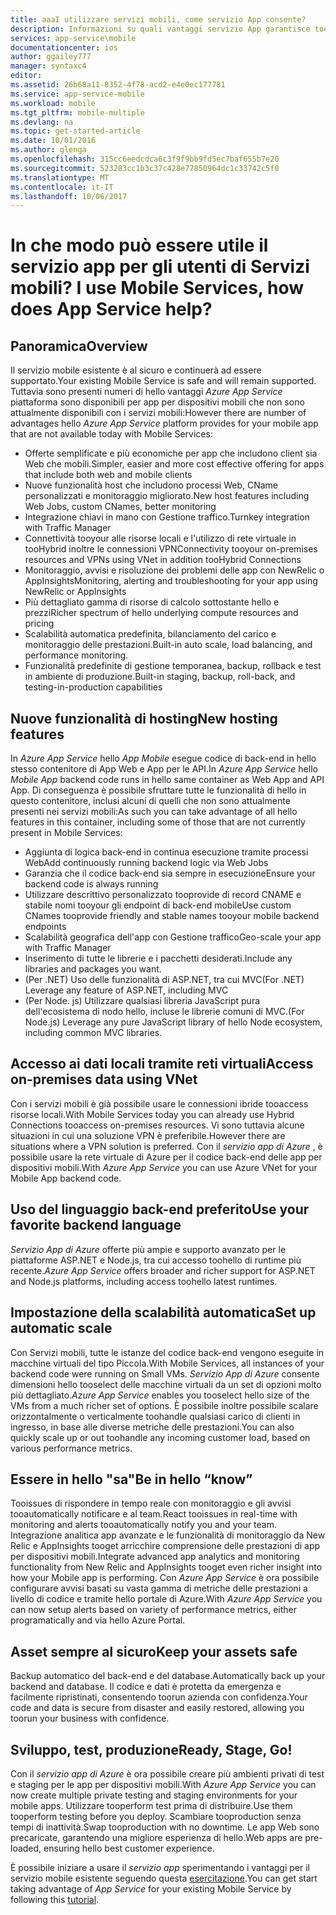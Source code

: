 ```yaml
---
title: aaaI utilizzare servizi mobili, come servizio App consente?
description: Informazioni su quali vantaggi servizio App garantisce tooyour progetti di servizi mobili esistenti.
services: app-service\mobile
documentationcenter: ios
author: ggailey777
manager: syntaxc4
editor: 
ms.assetid: 26b68a11-8352-4f78-acd2-e4e0ec177781
ms.service: app-service-mobile
ms.workload: mobile
ms.tgt_pltfrm: mobile-multiple
ms.devlang: na
ms.topic: get-started-article
ms.date: 10/01/2016
ms.author: glenga
ms.openlocfilehash: 315cc6eedcdca6c3f9f9bb9fd5ec7baf655b7e20
ms.sourcegitcommit: 523283cc1b3c37c428e77850964dc1c33742c5f0
ms.translationtype: MT
ms.contentlocale: it-IT
ms.lasthandoff: 10/06/2017
---
```

# <span data-ttu-id="54d3b-103"><a name="getting-started"> </a>In che modo può essere utile il servizio app per gli utenti di Servizi mobili?</span><span class="sxs-lookup"><span data-stu-id="54d3b-103"><a name="getting-started"> </a>I use Mobile Services, how does App Service help?</span></span>
## <a name="overview"></a><span data-ttu-id="54d3b-104">Panoramica</span><span class="sxs-lookup"><span data-stu-id="54d3b-104">Overview</span></span>
<span data-ttu-id="54d3b-105">Il servizio mobile esistente è al sicuro e continuerà ad essere supportato.</span><span class="sxs-lookup"><span data-stu-id="54d3b-105">Your existing Mobile Service is safe and will remain supported.</span></span> <span data-ttu-id="54d3b-106">Tuttavia sono presenti numeri di hello vantaggi *Azure App Service* piattaforma sono disponibili per app per dispositivi mobili che non sono attualmente disponibili con i servizi mobili:</span><span class="sxs-lookup"><span data-stu-id="54d3b-106">However there are number of advantages hello *Azure App Service* platform provides for your mobile app that are not available today with Mobile Services:</span></span>

* <span data-ttu-id="54d3b-107">Offerte semplificate e più economiche per app che includono client sia Web che mobili.</span><span class="sxs-lookup"><span data-stu-id="54d3b-107">Simpler, easier and more cost effective offering for apps that include both web and mobile clients</span></span>
* <span data-ttu-id="54d3b-108">Nuove funzionalità host che includono processi Web, CName personalizzati e monitoraggio migliorato.</span><span class="sxs-lookup"><span data-stu-id="54d3b-108">New host features including Web Jobs, custom CNames, better monitoring</span></span>
* <span data-ttu-id="54d3b-109">Integrazione chiavi in mano con Gestione traffico.</span><span class="sxs-lookup"><span data-stu-id="54d3b-109">Turnkey integration with Traffic Manager</span></span>
* <span data-ttu-id="54d3b-110">Connettività tooyour alle risorse locali e l'utilizzo di rete virtuale in tooHybrid inoltre le connessioni VPN</span><span class="sxs-lookup"><span data-stu-id="54d3b-110">Connectivity tooyour on-premises resources and VPNs using VNet in addition tooHybrid Connections</span></span>
* <span data-ttu-id="54d3b-111">Monitoraggio, avvisi e risoluzione dei problemi delle app con NewRelic o AppInsights</span><span class="sxs-lookup"><span data-stu-id="54d3b-111">Monitoring, alerting and  troubleshooting for your app using NewRelic or AppInsights</span></span>
* <span data-ttu-id="54d3b-112">Più dettagliato gamma di risorse di calcolo sottostante hello e prezzi</span><span class="sxs-lookup"><span data-stu-id="54d3b-112">Richer spectrum of hello underlying compute resources and pricing</span></span>
* <span data-ttu-id="54d3b-113">Scalabilità automatica predefinita, bilanciamento del carico e monitoraggio delle prestazioni.</span><span class="sxs-lookup"><span data-stu-id="54d3b-113">Built-in auto scale, load balancing, and performance monitoring.</span></span>
* <span data-ttu-id="54d3b-114">Funzionalità predefinite di gestione temporanea, backup, rollback e test in ambiente di produzione.</span><span class="sxs-lookup"><span data-stu-id="54d3b-114">Built-in staging, backup, roll-back, and testing-in-production capabilities</span></span>

## <a name="new-hosting-features"></a><span data-ttu-id="54d3b-115">Nuove funzionalità di hosting</span><span class="sxs-lookup"><span data-stu-id="54d3b-115">New hosting features</span></span>
<span data-ttu-id="54d3b-116">In *Azure App Service* hello *App Mobile* esegue codice di back-end in hello stesso contenitore di App Web e App per le API.</span><span class="sxs-lookup"><span data-stu-id="54d3b-116">In *Azure App Service* hello *Mobile App* backend code runs in hello same container as Web App and API App.</span></span> <span data-ttu-id="54d3b-117">Di conseguenza è possibile sfruttare tutte le funzionalità di hello in questo contenitore, inclusi alcuni di quelli che non sono attualmente presenti nei servizi mobili:</span><span class="sxs-lookup"><span data-stu-id="54d3b-117">As such you can take advantage of all hello features in this container, including some of those that are not currently present in Mobile Services:</span></span>

* <span data-ttu-id="54d3b-118">Aggiunta di logica back-end in continua esecuzione tramite processi Web</span><span class="sxs-lookup"><span data-stu-id="54d3b-118">Add continuously running backend logic via Web Jobs</span></span>
* <span data-ttu-id="54d3b-119">Garanzia che il codice back-end sia sempre in esecuzione</span><span class="sxs-lookup"><span data-stu-id="54d3b-119">Ensure your backend code is always running</span></span>
* <span data-ttu-id="54d3b-120">Utilizzare descrittivo personalizzato tooprovide di record CNAME e stabile nomi tooyour gli endpoint di back-end mobile</span><span class="sxs-lookup"><span data-stu-id="54d3b-120">Use custom CNames tooprovide friendly and stable names tooyour mobile backend endpoints</span></span>
* <span data-ttu-id="54d3b-121">Scalabilità geografica dell'app con Gestione traffico</span><span class="sxs-lookup"><span data-stu-id="54d3b-121">Geo-scale your app with Traffic Manager</span></span>
* <span data-ttu-id="54d3b-122">Inserimento di tutte le librerie e i pacchetti desiderati.</span><span class="sxs-lookup"><span data-stu-id="54d3b-122">Include any libraries and packages you want.</span></span>
* <span data-ttu-id="54d3b-123">(Per .NET) Uso delle funzionalità di ASP.NET, tra cui MVC</span><span class="sxs-lookup"><span data-stu-id="54d3b-123">(For .NET) Leverage any feature of ASP.NET, including MVC</span></span>
* <span data-ttu-id="54d3b-124">(Per Node. js) Utilizzare qualsiasi libreria JavaScript pura dell'ecosistema di nodo hello, incluse le librerie comuni di MVC.</span><span class="sxs-lookup"><span data-stu-id="54d3b-124">(For Node.js) Leverage any pure JavaScript library of hello Node ecosystem, including common MVC libraries.</span></span>

## <a name="access-on-premises-data-using-vnet"></a><span data-ttu-id="54d3b-125">Accesso ai dati locali tramite reti virtuali</span><span class="sxs-lookup"><span data-stu-id="54d3b-125">Access on-premises data using VNet</span></span>
<span data-ttu-id="54d3b-126">Con i servizi mobili è già possibile usare le connessioni ibride tooaccess risorse locali.</span><span class="sxs-lookup"><span data-stu-id="54d3b-126">With Mobile Services today you can already use Hybrid Connections tooaccess on-premises resources.</span></span> <span data-ttu-id="54d3b-127">Vi sono tuttavia alcune situazioni in cui una soluzione VPN è preferibile.</span><span class="sxs-lookup"><span data-stu-id="54d3b-127">However there are situations where a VPN solution is preferred.</span></span> <span data-ttu-id="54d3b-128">Con il *servizio app di Azure* , è possibile usare la rete virtuale di Azure per il codice back-end delle app per dispositivi mobili.</span><span class="sxs-lookup"><span data-stu-id="54d3b-128">With *Azure App Service* you can use Azure VNet for your Mobile App backend code.</span></span>

## <a name="use-your-favorite-backend-language"></a><span data-ttu-id="54d3b-129">Uso del linguaggio back-end preferito</span><span class="sxs-lookup"><span data-stu-id="54d3b-129">Use your favorite backend language</span></span>
<span data-ttu-id="54d3b-130">*Servizio App di Azure* offerte più ampie e supporto avanzato per le piattaforme ASP.NET e Node.js, tra cui accesso toohello di runtime più recente.</span><span class="sxs-lookup"><span data-stu-id="54d3b-130">*Azure App Service* offers broader and richer support for ASP.NET and Node.js platforms, including access toohello latest runtimes.</span></span>

## <a name="set-up-automatic-scale"></a><span data-ttu-id="54d3b-131">Impostazione della scalabilità automatica</span><span class="sxs-lookup"><span data-stu-id="54d3b-131">Set up automatic scale</span></span>
<span data-ttu-id="54d3b-132">Con Servizi mobili, tutte le istanze del codice back-end vengono eseguite in macchine virtuali del tipo Piccola.</span><span class="sxs-lookup"><span data-stu-id="54d3b-132">With Mobile Services, all instances of your backend code were running on Small VMs.</span></span> <span data-ttu-id="54d3b-133">*Servizio App di Azure* consente dimensioni hello tooselect delle macchine virtuali da un set di opzioni molto più dettagliato.</span><span class="sxs-lookup"><span data-stu-id="54d3b-133">*Azure App Service* enables you tooselect hello size of the VMs from a much richer set of options.</span></span> <span data-ttu-id="54d3b-134">È possibile inoltre possibile scalare orizzontalmente o verticalmente toohandle qualsiasi carico di clienti in ingresso, in base alle diverse metriche delle prestazioni.</span><span class="sxs-lookup"><span data-stu-id="54d3b-134">You can also  quickly scale up or out toohandle any incoming customer load, based on various performance metrics.</span></span>

## <a name="be-in-hello-know"></a><span data-ttu-id="54d3b-135">Essere in hello "sa"</span><span class="sxs-lookup"><span data-stu-id="54d3b-135">Be in hello “know”</span></span>
<span data-ttu-id="54d3b-136">Tooissues di rispondere in tempo reale con monitoraggio e gli avvisi tooautomatically notificare e al team.</span><span class="sxs-lookup"><span data-stu-id="54d3b-136">React tooissues in real-time with monitoring and alerts tooautomatically notify you and your team.</span></span> <span data-ttu-id="54d3b-137">Integrazione analitica app avanzate e le funzionalità di monitoraggio da New Relic e AppInsights tooget arricchire comprensione delle prestazioni di app per dispositivi mobili.</span><span class="sxs-lookup"><span data-stu-id="54d3b-137">Integrate advanced app analytics and monitoring functionality from New Relic and AppInsights tooget even richer insight into how your Mobile app is performing.</span></span> <span data-ttu-id="54d3b-138">Con *Azure App Service* è ora possibile configurare avvisi basati su vasta gamma di metriche delle prestazioni a livello di codice e tramite hello portale di Azure.</span><span class="sxs-lookup"><span data-stu-id="54d3b-138">With *Azure App Service* you can now setup alerts based on variety of performance metrics, either programatically and via hello Azure Portal.</span></span>

## <a name="keep-your-assets-safe"></a><span data-ttu-id="54d3b-139">Asset sempre al sicuro</span><span class="sxs-lookup"><span data-stu-id="54d3b-139">Keep your assets safe</span></span>
<span data-ttu-id="54d3b-140">Backup automatico del back-end e del database.</span><span class="sxs-lookup"><span data-stu-id="54d3b-140">Automatically back up your backend and database.</span></span> <span data-ttu-id="54d3b-141">Il codice e dati è protetta da emergenza e facilmente ripristinati, consentendo toorun azienda con confidenza.</span><span class="sxs-lookup"><span data-stu-id="54d3b-141">Your code and data is secure from disaster and easily restored, allowing you toorun your business with confidence.</span></span>

## <a name="ready-stage-go"></a><span data-ttu-id="54d3b-142">Sviluppo, test, produzione</span><span class="sxs-lookup"><span data-stu-id="54d3b-142">Ready, Stage, Go!</span></span>
<span data-ttu-id="54d3b-143">Con il *servizio app di Azure* è ora possibile creare più ambienti privati di test e staging per le app per dispositivi mobili.</span><span class="sxs-lookup"><span data-stu-id="54d3b-143">With *Azure App Service* you can now create multiple private testing and staging environments for your mobile apps.</span></span> <span data-ttu-id="54d3b-144">Utilizzare tooperform test prima di distribuire.</span><span class="sxs-lookup"><span data-stu-id="54d3b-144">Use them tooperform testing before you deploy.</span></span> <span data-ttu-id="54d3b-145">Scambiare tooproduction senza tempi di inattività.</span><span class="sxs-lookup"><span data-stu-id="54d3b-145">Swap tooproduction with no downtime.</span></span> <span data-ttu-id="54d3b-146">Le app Web sono precaricate, garantendo una migliore esperienza di hello.</span><span class="sxs-lookup"><span data-stu-id="54d3b-146">Web apps are pre-loaded, ensuring hello best customer experience.</span></span>

<span data-ttu-id="54d3b-147">È possibile iniziare a usare il *servizio app* sperimentando i vantaggi per il servizio mobile esistente seguendo questa [esercitazione](app-service-mobile-migrating-from-mobile-services.md).</span><span class="sxs-lookup"><span data-stu-id="54d3b-147">You can get start taking advantage of *App Service* for your existing Mobile Service by following this [tutorial](app-service-mobile-migrating-from-mobile-services.md).</span></span>
